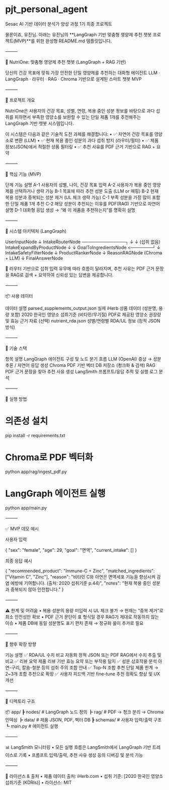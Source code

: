 # pjt_personal_agent
Sesac AI 기반 데이터 분석가 양성 과정 1기 최종 프로젝트 

물론이죠, 유진님.
아래는 유진님의 **LangGraph 기반 맞춤형 영양제 추천 챗봇 프로젝트(MVP)**를 위한 완성형 README.md 템플릿입니다.

⸻

🧠 NutriOne: 맞춤형 영양제 추천 챗봇 (LangGraph + RAG 기반)

당신의 건강 목표에 맞춰 가장 안전한 단일 영양제를 추천하는 대화형 에이전트
LLM · LangGraph · 라우터 · RAG · Chroma 기반으로 설계된 스마트 챗봇 MVP

⸻

🚀 프로젝트 개요

NutriOne은 사용자의 건강 목표, 성별, 연령, 복용 중인 성분 정보를 바탕으로
과다 섭취를 피하면서 부족한 영양소를 보완할 수 있는 단일 제품 1개를 추천해주는 LangGraph 기반 챗봇 시스템입니다.

이 시스템은 다음과 같은 기술적 도전 과제를 해결합니다:
	•	✅ 자연어 건강 목표를 영양소로 변환 (LLM)
	•	✅ 현재 복용 중인 성분의 과다 섭취 방지 (라우터/필터)
	•	✅ 제품 정보(JSON)에서 적절한 상품 필터링
	•	✅ 추천 사유를 PDF 근거 기반으로 RAG + 요약

⸻

🎯 핵심 기능 (MVP)

단계	기능 설명
A-1	사용자의 성별, 나이, 건강 목표 입력
A-2	사용자가 복용 중인 영양제를 선택하거나 생략 가능
B-1	목표에 따라 추천 성분 도출 (LLM or 매핑)
B-2	현재 복용 성분과 중복되는 성분 제거 (UL 체크 생략 가능)
C-1	부족 성분을 가장 많이 포함한 단일 제품 1개 추천
C-2	해당 성분이 추천되는 이유를 PDF(RAG) 기반으로 자연어 설명
D-1	대화형 응답 생성 → “왜 이 제품을 추천하는지”를 명확히 설명


⸻

🧱 시스템 아키텍처 (LangGraph)

UserInputNode
  ↓
IntakeRouterNode ──────────────┐
  ↓                            ↓
(섭취 없음)                IntakeExpandByProductNode
  ↓                            ↓
GoalToIngredientsNode <───────┘
  ↓
IntakeSafetyFilterNode
  ↓
ProductRankerNode
  ↓
ReasonRAGNode (Chroma + LLM)
  ↓
FinalAnswerNode

📌 라우터 기반으로 섭취 입력 유무에 따라 흐름이 달라지며,
추천 사유는 PDF 근거 문장을 RAG로 검색 + 요약하여 신뢰성 있는 답변을 제공합니다.

⸻

📦 사용 데이터

데이터	설명
parsed_supplements_output.json	실제 iHerb 상품 데이터 (성분명, 용량 포함)
2020 한국인 영양소 섭취기준 (비타민/무기질)	PDF로 제공된 영양소 권장량 및 효능 근거 자료
(선택) nutrient_rda.json	성별/연령별 RDA/UL 정보 (정적 JSON 방식)


⸻

🧠 기술 스택

항목	설명
LangGraph	에이전트 구성 및 노드 분기 흐름
LLM (OpenAI)	증상 → 성분 추론 / 자연어 응답 생성
Chroma	PDF 기반 벡터 DB 저장소 (청크화 & 검색)
RAG	PDF 근거 문장을 찾아 추천 사유 생성
LangSmith	프롬프트/응답 추적 및 실행 로그 분석


⸻

🧪 실행 방법

# 의존성 설치
pip install -r requirements.txt

# Chroma로 PDF 벡터화
python app/rag/ingest_pdf.py

# LangGraph 에이전트 실행
python app/main.py


⸻

✅ MVP 데모 예시

사용자 입력

{
  "sex": "female",
  "age": 29,
  "goal": "면역",
  "current_intake": []
}

최종 응답 예시

{
  "recommended_product": "Immune-C + Zinc",
  "matched_ingredients": ["Vitamin C", "Zinc"],
  "reason": "비타민 C와 아연은 면역세포 기능을 향상시켜 감염 예방에 기여합니다. (출처: 2020 섭취기준 p.44)",
  "notes": "현재 복용 중인 성분과 중복되지 않아 안전합니다."
}


⸻

⚠️ 한계 및 어려움
	•	복용 성분의 용량 미입력 시 UL 체크 불가 → 현재는 “중복 제거”로 최소 안전성만 확보
	•	PDF 근거 문단이 표 형식일 경우 RAG가 제대로 작동하지 않는 이슈
	•	제품 DB에 동일 성분명도 표기 편차 존재 → 정규화 룰이 추가로 필요

⸻

🔮 향후 확장 방향

기능	설명
✅ RDA/UL 수치 비교 자동화	정적 JSON 또는 PDF RAG에서 수치 추출 및 비교
✅ 리뷰 요약	제품 리뷰 기반 효능 요약 또는 부작용 탐지
✅ 성분 상호작용 분석	아연-구리, 칼슘-철분 등의 섭취 주의 조합 안내
✅ Top-N 조합 추천	단일 제품 한계 → 2~3개 조합 추천으로 확장
✅ 사용자 피드백 기반 fine-tune	추천 정확도 향상 및 UX 개선


⸻

📁 디렉토리 구조

📦 app/
 ┣ nodes/              # LangGraph 노드 정의
 ┣ rag/                # PDF → 청크 분리 → Chroma 인덱싱
 ┣ data/               # 제품 JSON, PDF, 벡터 DB
 ┣ schemas/            # 사용자 입력/출력 구조
 ┗ main.py             # 에이전트 실행


⸻

📊 LangSmith 모니터링
	•	모든 실행 흐름은 LangSmith에서 LangGraph 기반 트레이스로 기록
	•	프롬프트 입력/출력, 추천 사유 생성 등의 디버깅 및 분석 가능

⸻

🧾 라이선스 & 출처
	•	제품 데이터 출처: iHerb.com
	•	섭취 기준: [2020 한국인 영양소 섭취기준 (KDRIs)]
	•	라이선스: MIT 
